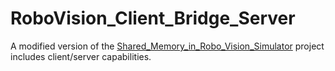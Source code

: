# RoboVision_Client_Bridge_Server
A modified version of the [Shared_Memory_in_Robo_Vision_Simulator](https://github.com/ParinazRmp/Shared_Memory_in_Robo_Vision_Simulator.git) project includes client/server capabilities.
